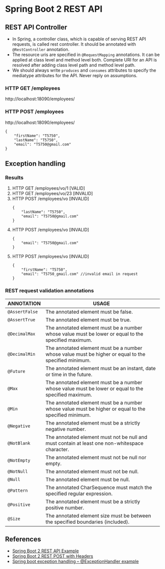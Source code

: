 # Spring Boot 2 REST API

## REST API Controller
- In Spring, a controller class, which is capable of serving REST API requests, is called rest controller. It should be annotated with `@RestController` annotation.
- The resource uris are specified in `@RequestMapping` annotations. It can be applied at class level and method level both. Complete URI for an API is resolved after adding class level path and method level path.
- We should always write `produces` and `consumes` attributes to specify the mediatype attributes for the API. Never reply on assumptions.

### HTTP GET /employees
http://localhost:18090/employees/

### HTTP POST /employees
http://localhost:18090/employees/
```
{
	"firstName": "T5750",
	"lastName": "T5750",
	"email": "T5750@gmail.com"
}
```

## Exception handling
### Results
1. HTTP GET /employees/vo/1 [VALID]
1. HTTP GET /employees/vo/23 [INVALID]
1. HTTP POST /employees/vo [INVALID]
	```
	{
		"lastName": "T5750",
		"email": "T5750@gmail.com"
	}
	```
1. HTTP POST /employees/vo [INVALID]
	```
	{
		"email": "T5750@gmail.com"
	}
	```
1. HTTP POST /employees/vo [INVALID]
	```
	{
		"firstName": "T5750",
		"email": "T5750_gmail.com" //invalid email in request
	}
	```

### REST request validation annotations
ANNOTATION | USAGE
---|------
`@AssertFalse` | The annotated element must be false.
`@AssertTrue` | The annotated element must be true.
`@DecimalMax` | The annotated element must be a number whose value must be lower or equal to the specified maximum.
`@DecimalMin` | The annotated element must be a number whose value must be higher or equal to the specified minimum.
`@Future` | The annotated element must be an instant, date or time in the future.
`@Max` | The annotated element must be a number whose value must be lower or equal to the specified maximum.
`@Min` | The annotated element must be a number whose value must be higher or equal to the specified minimum.
`@Negative` | The annotated element must be a strictly negative number.
`@NotBlank` | The annotated element must not be null and must contain at least one non-whitespace character.
`@NotEmpty` | The annotated element must not be null nor empty.
`@NotNull` | The annotated element must not be null.
`@Null` | The annotated element must be null.
`@Pattern` | The annotated CharSequence must match the specified regular expression.
`@Positive` | The annotated element must be a strictly positive number.
`@Size` | The annotated element size must be between the specified boundaries (included).

## References
- [Spring Boot 2 REST API Example](https://howtodoinjava.com/spring-boot2/rest-api-example/)
- [Spring Boot 2 REST POST with Headers](https://howtodoinjava.com/spring-boot2/spring-boot2-rest-post-example/)
- [Spring boot exception handling – @ExceptionHandler example](https://howtodoinjava.com/spring-boot2/spring-rest-request-validation/)